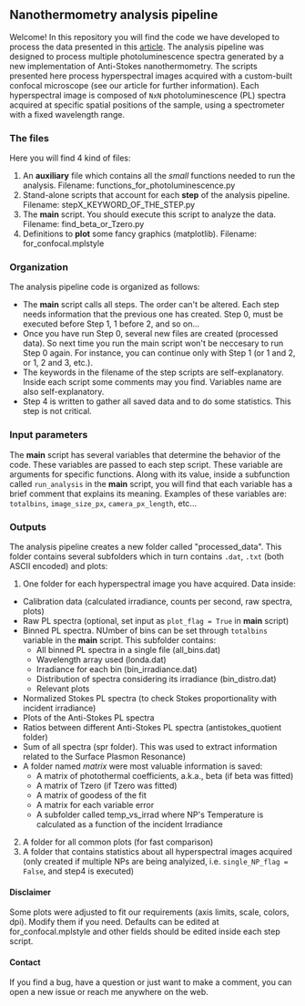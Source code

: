## **Nanothermometry analysis pipeline**
Welcome! In this repository you will find the code we have developed to process the data presented in this [article](http://google.com). The analysis pipeline was designed to process multiple photoluminescence spectra generated by a new implementation of Anti-Stokes nanothermometry. The scripts presented here process hyperspectral images acquired with a custom-built confocal microscope (see our article for further information). Each hyperspectral image is composed of `NxN` photoluminescence (PL) spectra acquired at specific spatial positions of the sample, using a spectrometer with a fixed wavelength range. 

### The files
Here you will find 4 kind of files:
1. An **auxiliary** file which contains all the *small* functions needed to run the analysis. Filename: functions_for_photoluminescence.py
2. Stand-alone scripts that account for each **step** of the analysis pipeline. Filename: stepX_KEYWORD_OF_THE_STEP.py
3. The **main** script. You should execute this script to analyze the data. Filename: find_beta_or_Tzero.py
4. Definitions to **plot** some fancy graphics (matplotlib). Filename: for_confocal.mplstyle

### Organization
The analysis pipeline code is organized as follows:
+ The **main** script calls all steps. The order can't be altered. Each step needs information that the previous one has created. Step 0, must be executed before Step 1, 1 before 2, and so on...
+ Once you have run Step 0, several new files are created (processed data). So next time you run the main script won't be neccesary to run Step 0 again. For instance, you can continue only with Step 1 (or 1 and 2, or 1, 2 and 3, etc.).
+ The keywords in the filename of the step scripts are self-explanatory. Inside each script some comments may you find. Variables name are also self-explanatory.
+ Step 4 is written to gather all saved data and to do some statistics. This step is not critical.

### Input parameters
The **main** script has several variables that determine the behavior of the code. These variables are passed to each step script. These variable are arguments for specific functions. Along with its value, inside a subfunction called `run_analysis` in the **main** script, you will find that each variable has a brief comment that explains its meaning. Examples of these variables are: `totalbins`, `image_size_px`, `camera_px_length`, etc...

### Outputs
The analysis pipeline creates a new folder called "processed_data". This folder contains several subfolders which in turn contains `.dat`, `.txt` (both ASCII encoded) and plots:
1. One folder for each hyperspectral image you have acquired. Data inside:
  * Calibration data (calculated irradiance, counts per second, raw spectra, plots)
  * Raw PL spectra (optional, set input as `plot_flag = True` in **main** script)
  * Binned PL spectra. NUmber of bins can be set through `totalbins` variable in the **main** script. This subfolder contains:
    - All binned PL spectra in a single file (all_bins.dat)
    - Wavelength array used (londa.dat)
    - Irradiance for each bin (bin_irradiance.dat)
    - Distribution of spectra considering its irradiance (bin_distro.dat)
    - Relevant plots
  * Normalized Stokes PL spectra (to check Stokes proportionality with incident irradiance)
  * Plots of the Anti-Stokes PL spectra
  * Ratios between different Anti-Stokes PL spectra (antistokes_quotient folder)
  * Sum of all spectra (spr folder). This was used to extract information related to the Surface Plasmon Resonance)
  * A folder named *matrix* were most valuable information is saved:
    - A matrix of photothermal coefficients, a.k.a., beta (if beta was fitted)
    - A matrix of Tzero (if Tzero was fitted)
    - A matrix of goodess of the fit
    - A matrix for each variable error
    - A subfolder called temp_vs_irrad where NP's Temperature is calculated as a function of the incident Irradiance
2. A folder for all common plots (for fast comparison)
3. A folder that contains statistics about all hyperspectral images acquired (only created if multiple NPs are being analyized, i.e. `single_NP_flag = False`, and step4 is executed)

#### Disclaimer
Some plots were adjusted to fit our requirements (axis limits, scale, colors, dpi). Modify them if you need. Defaults can be edited at for_confocal.mplstyle and other fields should be edited inside each step script.

#### Contact
If you find a bug, have a question or just want to make a comment, you can open a new issue or reach me anywhere on the web.
